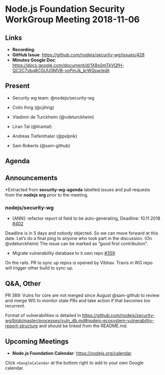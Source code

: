 # Node.js Foundation Security WorkGroup Meeting 2018-11-06

## Links

* **Recording**:  
* **GitHub Issue**: https://github.com/nodejs/security-wg/issues/428
* **Minutes Google Doc**: https://docs.google.com/document/d/1X8s0mTkVQfH-QC2C7vbq8CGUU0MVB-voPmJk_krWQsw/edit

## Present

* Security wg team: @nodejs/security-wg

* Colin Ihrig (@cjihrig)
* Vladimir de Turckheim (@vdeturckheim)
* Liran Tal (@lirantal)
* Andreas Tiefenthaler (@pxlpnk)
* Sam Roberts (@sam-github)



## Agenda

## Announcements
 
*Extracted from **security-wg-agenda** labelled issues and pull requests from the **nodejs org** prior to the meeting.

### nodejs/security-wg

* [ANN]: refactor report id field to be auto-generating, Deadline: 10.11.2018 [#402](https://github.com/nodejs/security-wg/issues/402)

Deadline is in 5 days and nobody objected. So we can move forward at this date.
Let’s do a final ping to anyone who took part in the discussion. (On @vdeturckheim)
The issue can be marked as “good first contribution”.


* Migrate vulnerability database to it own repo [#359](https://github.com/nodejs/security-wg/issues/359)

On the rails. PR to sync up repos is opened by Vibhav.
Travis in WG repo will trigger other build to sync up.



## Q&A, Other

PR 389: Vulns for core are not merged since August
@sam-github to review and merge
WG to monitor stale PRs and take action if that becomes too recurrent.

Format of vulnerabilities is detailed in https://github.com/nodejs/security-wg/blob/master/processes/vuln_db.md#nodejs-ecosystem-vulnerabiltiy-report-structure and should be linked from the README.md.


## Upcoming Meetings

* **Node.js Foundation Calendar**: https://nodejs.org/calendar

Click `+GoogleCalendar` at the bottom right to add to your own Google calendar.


